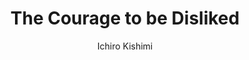 ---
title: The Courage to be Disliked
author: Ichiro Kishimi
rating: 4
finished: true 
cover: https://m.media-amazon.com/images/I/51+tyRhh8UL.jpg
---